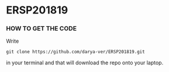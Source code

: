 # ERSP201819

### HOW TO GET THE CODE

Write 

```git clone https://github.com/darya-ver/ERSP201819.git ```

in your terminal and that will download the repo onto your laptop.
